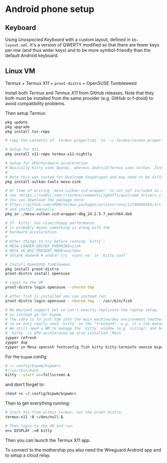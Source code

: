 # Android phone setup
## Keyboard

Using _Unexpected Keyboard_ with a custom layout, defined in `kb-layout.xml`. It's a version of QWERTY modified so that there are fewer keys per row (and thus wider keys) and to be more symbol-friendly than the default Android keyboard.

## Linux VM

Termux + Termux X11 + `proot-distro` + OpenSUSE Tumbleweed

Install both _Termux_ and _Termux X11_ from GitHub releases. Note that they both must be installed from the same provider (e.g. GitHub or f-droid) to avoid compatibility problems.

Then setup Termux:

```bash
pkg update
pkg upgrade
pkg install tur-repo

# Copy the contents of `termux.properties` to `~/.termux/termux.properties`.

# Setup for X11.
pkg install x11-repo termux-x11-nightly

# Setup for GPU/hardware acceleration.
# Basically Kitty uses OpenGL, whereas Android/Termux uses Vulkan. Zink provides a compatibility layer between the two.
#
# Note this was tested for Qualcomm Snapdragon and may need to be different on e.g. Google Tensor/Mali GPUs.
pkg install vulkan-tools mesa-zink

# At time of writing `mesa-vulkan-icd-wrapper` is not yet included as a Termux package.
# See <https://reddit.com/r/termux/comments/1gmnf7s/qualcomm_drivers_its_here/>
# You can download the package here:
# https://github.com/xMeM/termux-packages/actions/runs/11740090264/artifacts/2162371633
# and install manually:
pkg in ./mesa-vulkan-icd-wrapper-dbg_24.2.5-7_aarch64.deb

# If `kitty` has slow/choppy performance
# it probably means something is wrong with the
# hardware acceleration.
#
# Other things to try before running `kitty`:
# MESA_LOADER_DRIVER_OVERRIDE=zink
# MESA_VK_WSI_PRESENT_MODE=mailbox
# vblank_mode=0 # and/or try `vsync no` in `kitty.conf`

# Install OpenSUSE Tumbleweed.
pkg install proot-distro
proot-distro install opensuse

# Login to the VM
proot-distro login opensuse --shared-tmp

# After fish is installed you can instead run:
proot-distro login opensuse --shared-tmp -- /usr/bin/fish

# No Wayland support yet so can't exactly replicate the laptop setup,
# so instead go for bspwm.
# The idea is to just SSH into the main machine/dev environment (mothership),
# so we only really need `kitty` as the "frontend", e.g. it's tab management.
# We still need a WM to manage the `kitty` window (e.g. sizing); and because
# `kitty` is GPU-accelerated we also installed `Mesa`.
zypper refresh
zypper dup
zypper in Mesa openssh fontconfig fish kitty kitty-terminfo neovim bspwm glibc libcanberra libxcursor adduser sudo caja-cascadia-code-fonts
```

For the `bspwm` config:

```bash
# ~/.config/bspwm/bspwmrc
#!/usr/bin/bash
kitty --start-as=fullscreen &
```

and don't forget to:

```bash
chmod +x ~/.config/bspwm/bspwmrc
```

Then to get everything running:

```bash
# Start X11 from within termux; not the proot distro.
termux-x11 :0 >/dev/null &

# Then login to the VM and run:
env DISPLAY :=0 kitty
```

Then you can launch the Termux X11 app.

To connect to the mothership you also need the Wireguard Android app and to setup a cloud relay.
